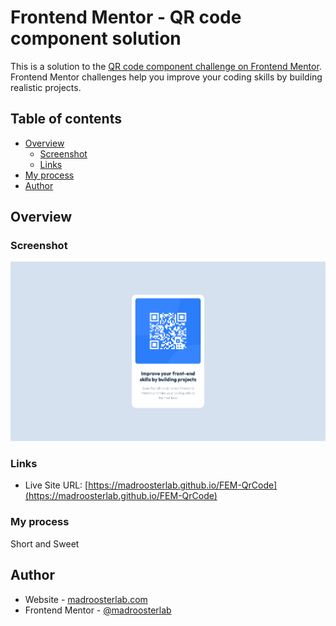 # Frontend Mentor - QR code component solution

This is a solution to the [QR code component challenge on Frontend Mentor](https://www.frontendmentor.io/challenges/qr-code-component-iux_sIO_H). Frontend Mentor challenges help you improve your coding skills by building realistic projects.

## Table of contents

- [Overview](#overview)
  - [Screenshot](#screenshot)
  - [Links](#links)
- [My process](#my-process)
- [Author](#author)

## Overview

### Screenshot

![](./screenshot.png)

### Links

- Live Site URL: [https://madroosterlab.github.io/FEM-QrCode](https://madroosterlab.github.io/FEM-QrCode)

### My process

Short and Sweet

## Author

- Website - [madroosterlab.com](https://www.madroosterlab.com)
- Frontend Mentor - [@madroosterlab](https://www.frontendmentor.io/profile/madroosterlab)
